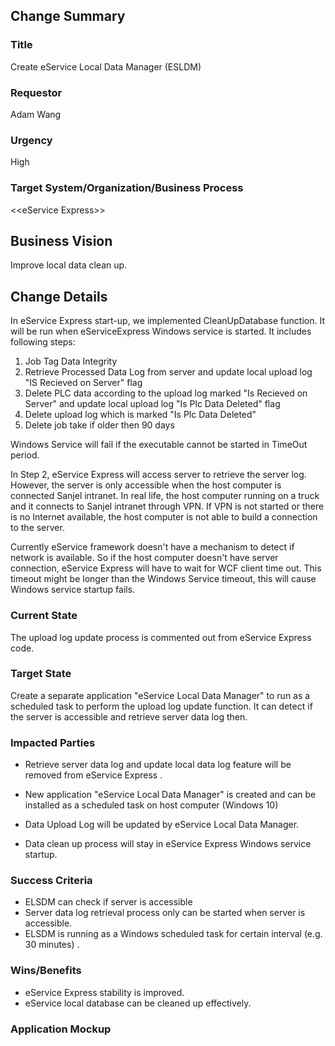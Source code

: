 ## Change Summary

###  Title

Create eService Local Data Manager (ESLDM)

### Requestor

Adam Wang

### Urgency

High

### Target System/Organization/Business Process

<\<eService Express>>

## Business Vision

Improve local data clean up.

## Change Details

In eService Express start-up, we implemented CleanUpDatabase function.  It will be run when eServiceExpress Windows service is started. It includes following steps:

1. Job Tag Data Integrity
2. Retrieve Processed Data Log from server and update local upload log "IS Recieved on Server" flag
3. Delete PLC data according to the upload log marked  "Is Recieved on Server" and update local upload log "Is Plc Data Deleted" flag
4. Delete upload log which is marked "Is Plc Data Deleted"
5.  Delete job take if older then 90 days

Windows Service will fail if the executable cannot be started in TimeOut period. 

In Step 2, eService Express will access server to retrieve the server log. However, the server is only accessible when the host computer is connected Sanjel intranet. In real life, the host computer running on a truck and it connects to Sanjel intranet through VPN. If VPN is not started or there is no Internet available,  the host computer is not able to build a connection to the server. 

Currently eService framework doesn't have a mechanism to detect if network is available. So if the host computer doesn't have server connection, eService Express will have to wait for WCF client time out. This timeout might be longer than the Windows Service timeout, this will cause Windows service startup fails.

### Current State

The upload log update process is commented out from eService Express code.

### Target State

Create a separate application "eService Local Data Manager" to run as a scheduled task to perform the upload log update function.  It can detect if the server is accessible and retrieve server data log then.

### Impacted Parties

- Retrieve server data log and update local data log feature will be removed from eService Express .

- New application "eService Local Data Manager" is created and can be installed as a scheduled task on host computer (Windows 10)
- Data Upload Log will be updated by eService Local Data Manager.
- Data clean up process will stay in eService Express Windows service startup.

  

### Success Criteria

- ELSDM can check if server is accessible
- Server data log retrieval process only can be started when server is accessible.
- ELSDM is running as a Windows scheduled task for certain interval (e.g. 30 minutes) .

### Wins/Benefits

- eService Express stability is improved.
- eService local database can be cleaned up effectively.



### Application Mockup

